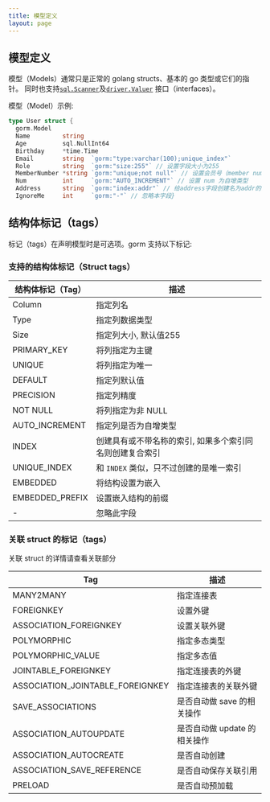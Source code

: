 ```yaml
---
title: 模型定义
layout: page
---
```


## 模型定义

模型（Models）通常只是正常的 golang structs、基本的 go 类型或它们的指针。 同时也支持[`sql.Scanner`](https://golang.org/pkg/database/sql/#Scanner)及[`driver.Valuer`](https://golang.org/pkg/database/sql/driver/#Valuer) 接口（interfaces）。

模型（Model）示例:

```go
type User struct {
  gorm.Model
  Name         string
  Age          sql.NullInt64
  Birthday     *time.Time
  Email        string  `gorm:"type:varchar(100);unique_index"`
  Role         string  `gorm:"size:255"` // 设置字段大小为255
  MemberNumber *string `gorm:"unique;not null"` // 设置会员号（member number）唯一并且不为空
  Num          int     `gorm:"AUTO_INCREMENT"` // 设置 num 为自增类型
  Address      string  `gorm:"index:addr"` // 给address字段创建名为addr的索引
  IgnoreMe     int     `gorm:"-"` // 忽略本字段}
```

## 结构体标记（tags）

标记（tags）在声明模型时是可选项。gorm 支持以下标记:

### 支持的结构体标记（Struct tags）

| 结构体标记（Tag）      | 描述                            |
| --------------- | ----------------------------- |
| Column          | 指定列名                          |
| Type            | 指定列数据类型                       |
| Size            | 指定列大小, 默认值255                 |
| PRIMARY_KEY     | 将列指定为主键                       |
| UNIQUE          | 将列指定为唯一                       |
| DEFAULT         | 指定列默认值                        |
| PRECISION       | 指定列精度                         |
| NOT NULL        | 将列指定为非 NULL                   |
| AUTO_INCREMENT  | 指定列是否为自增类型                    |
| INDEX           | 创建具有或不带名称的索引, 如果多个索引同名则创建复合索引 |
| UNIQUE_INDEX    | 和 `INDEX` 类似，只不过创建的是唯一索引      |
| EMBEDDED        | 将结构设置为嵌入                      |
| EMBEDDED_PREFIX | 设置嵌入结构的前缀                     |
| -               | 忽略此字段                         |

### 关联 struct 的标记（tags）

关联 struct 的详情请查看关联部分

| Tag                                | 描述                 |
| ---------------------------------- | ------------------ |
| MANY2MANY                          | 指定连接表              |
| FOREIGNKEY                         | 设置外键               |
| ASSOCIATION_FOREIGNKEY             | 设置关联外键             |
| POLYMORPHIC                        | 指定多态类型             |
| POLYMORPHIC_VALUE                  | 指定多态值              |
| JOINTABLE_FOREIGNKEY               | 指定连接表的外键           |
| ASSOCIATION_JOINTABLE_FOREIGNKEY | 指定连接表的关联外键         |
| SAVE_ASSOCIATIONS                  | 是否自动做 save 的相关操作   |
| ASSOCIATION_AUTOUPDATE             | 是否自动做 update 的相关操作 |
| ASSOCIATION_AUTOCREATE             | 是否自动创建             |
| ASSOCIATION_SAVE_REFERENCE       | 是否自动保存关联引用         |
| PRELOAD                            | 是否自动预加载            |
